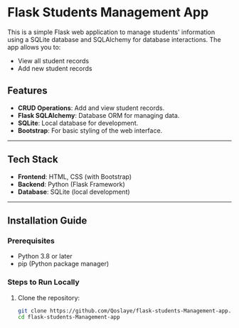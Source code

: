 # Flask Students Management App

This is a simple Flask web application to manage students' information using a SQLite database and SQLAlchemy for database interactions. The app allows you to:
- View all student records
- Add new student records

## Features
- **CRUD Operations**: Add and view student records.
- **Flask SQLAlchemy**: Database ORM for managing data.
- **SQLite**: Local database for development.
- **Bootstrap**: For basic styling of the web interface.

---

## Tech Stack
- **Frontend**: HTML, CSS (with Bootstrap)
- **Backend**: Python (Flask Framework)
- **Database**: SQLite (local development)


---

## Installation Guide

### Prerequisites
- Python 3.8 or later
- pip (Python package manager)

### Steps to Run Locally
1. Clone the repository:
   ```bash
   git clone https://github.com/Qoslaye/flask-students-Management-app.git
   cd flask-students-Management-app
